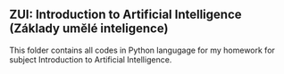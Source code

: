 ## ZUI: Introduction to Artificial Intelligence (Základy umělé inteligence)
This folder contains all codes in Python langugage for my homework for subject Introduction to Artificial Intelligence.
